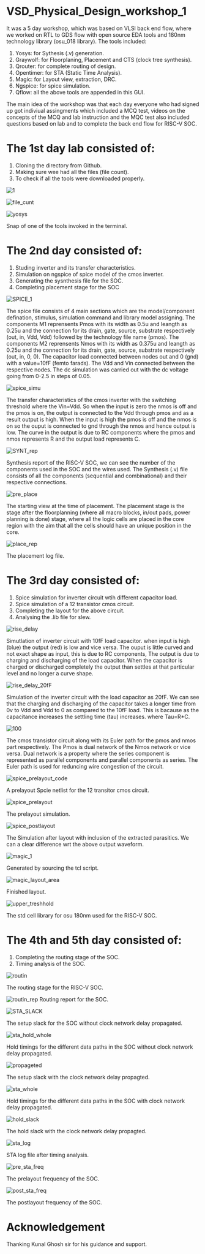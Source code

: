 # VSD_Physical_Design_workshop_1
It was a 5 day workshop, which was based on VLSI back end flow, where we worked on RTL to GDS flow with open source EDA tools and 180nm technology library (osu_018 library).
The tools included:
1. Yosys: for Sythesis (.v) generation.
2. Graywolf: for Floorplaning, Placement and CTS (clock tree synthesis).
3. Qrouter: for complete routing of design.
4. Opentimer: for STA (Static Time Analysis).
5. Magic: for Layout view, extraction, DRC.
6. Ngspice: for spice simulation.
7. Qflow: all the above tools are appended in this GUI.

The main idea of the workshop was that each day everyone who had signed up got indiviual assingments which included a MCQ test, videos on the concepts of the MCQ and lab instruction and the MQC test also included questions based on lab and to complete the back end flow for RISC-V SOC.

# The 1st day lab consisted of:
1. Cloning the directory from Github.
2. Making sure wee had all the files (file count).
3. To check if all the tools were downloaded properly.

![1](https://user-images.githubusercontent.com/80053020/110277474-58e73b80-7ffb-11eb-8dda-1df7fcdd3786.png)

![file_cunt](https://user-images.githubusercontent.com/80053020/110277843-17a35b80-7ffc-11eb-92dc-5a319cf445e0.png)

![yosys](https://user-images.githubusercontent.com/80053020/110278012-74067b00-7ffc-11eb-87a9-fdbf4dcdcdcd.png)

Snap of one of the tools invoked in the terminal.


# The 2nd day consisted of:
1. Studing inverter and its transfer characteristics.
2. Simulation on ngspice of spice model of the cmos inverter.
3. Generating the sysnthesis file for the SOC.
4. Completing placement stage for the SOC

![SPICE_1](https://user-images.githubusercontent.com/80053020/110279817-bda49500-7fff-11eb-8fc5-7774c10e4d19.png)

The spice file consists of 4 main sections which are the model/component defination, stimulus, simulation command and library model assigning.
The components M1 reprensents Pmos with its width as 0.5u and leangth as 0.25u and the connection for its drain, gate, source, substrate respectively (out, in, Vdd, Vdd) followed by the technology file name (pmos).
The components M2 reprensents Nmos with its width as 0.375u and leangth as 0.25u and the connection for its drain, gate, source, substrate respectively (out, in, 0, 0).
The capacitor load connected between nodes out and 0 (gnd) with a value=10fF (femto farads). The Vdd and Vin connected between the respective nodes.
The dc simulation was carried out with the dc voltage going from 0-2.5 in steps of 0.05.

![spice_simu](https://user-images.githubusercontent.com/80053020/110279332-f3954980-7ffe-11eb-8409-d5b645b85dda.png)

The transfer characteristics of the cmos inverter with the switching threshold where the Vin=Vdd. So when the input is zero the nmos is off and the pmos is on, the output is connected to the Vdd through pmos and as a result output is high. When the input is high the pmos is off and the nmos is on so the ouput is connected to gnd through the nmos and hence output is low. The curve in the output is due to RC components where the pmos and nmos represents R and the output load represents C.

![SYNT_rep](https://user-images.githubusercontent.com/80053020/110279552-44a53d80-7fff-11eb-9613-270e14d87762.png)

Synthesis report of the RISC-V SOC, we can see the number of the components used in the SOC and the wires used. The Synthesis (.v) file consists of all the components (sequential and combinational) and their respective connections.

![pre_place](https://user-images.githubusercontent.com/80053020/110280869-94850400-8001-11eb-99df-82eda257d92f.png)

The starting view at the time of placement. The placement stage is the stage after the floorplanning (where all macro blocks, in/out pads, power planning is done) stage, where all the logic cells are placed in the core region with the aim that all the cells should have an unique position in the core. 

![place_rep](https://user-images.githubusercontent.com/80053020/110280668-33f5c700-8001-11eb-94b9-a7d72da318a9.png)

The placement log file.

# The 3rd day consisted of:
1. Spice simulation for inverter circuit wtih different capacitor load.
2. Spice simulation of a 12 transistor cmos circuit.
3. Completing the layout for the above circuit.
4. Analysing the .lib file for slew.

![rise_delay](https://user-images.githubusercontent.com/80053020/110308423-18e97e00-8026-11eb-8a8e-dc67cf872f81.png)

Simutlation of inverter circuit with 10fF load capacitor. when input is high (blue) the output (red) is low and vice versa. The ouput is little curved and not exact shape as input, this is due to RC components, The output is due to charging and discharging of the load capacitor. When the capacitor is charged or discharged completely the output than settles at that particular level and no longer a curve shape.

![rise_delay_20fF](https://user-images.githubusercontent.com/80053020/110308513-37e81000-8026-11eb-8e00-309288dc1154.png)

Simulation of the inverter circuit with the load capacitor as 20fF. We can see that the charging and discharging of the capacitor takes a longer time from 0v to Vdd and Vdd to 0 as compared to the 10fF load. This is bacause as the capacitance increases the settling time (tau) increases. where Tau=R*C.

![100](https://user-images.githubusercontent.com/80053020/110307828-60bbd580-8025-11eb-9514-c1f10a5d1e46.png)

The cmos transistor circuit along with its Euler path for the pmos and nmos part respectively. The Pmos is dual network of the Nmos network or vice versa. Dual network is a property where the series component is represented as parallel components and parallel components as series. The Euler path is used for reduncing wire congestion of the circuit. 

![spice_prelayout_code](https://user-images.githubusercontent.com/80053020/110307202-a88e2d00-8024-11eb-8b3f-cae3005e85d4.png)

A prelayout Spcie netlist for the 12 transitor cmos circuit.

![spice_prelayout](https://user-images.githubusercontent.com/80053020/110310339-6f57bc00-8028-11eb-9c31-0702f1585b78.png)

The prelayout simulation.

![spice_postlayout](https://user-images.githubusercontent.com/80053020/110309114-f146e580-8026-11eb-855e-534ee9925f54.png)

The Simulation after layout with inclusion of the extracted parasitics. We can a clear difference wrt the above output waveform.

![magic_1](https://user-images.githubusercontent.com/80053020/110309616-95309100-8027-11eb-932a-b25ff184ea32.png)

Generated by sourcing the tcl script.

![magic_layout_area](https://user-images.githubusercontent.com/80053020/110309686-a8dbf780-8027-11eb-8110-4626630b6682.png)

Finished layout.

![upper_treshhold](https://user-images.githubusercontent.com/80053020/110316861-569fd400-8031-11eb-8672-d822c4d67d21.png)

The std cell library for osu 180nm used for the RISC-V SOC.

# The 4th and 5th day consisted of:

1. Completing the routing stage of the SOC.
2. Timing analysis of the SOC.

![routin](https://user-images.githubusercontent.com/80053020/110316622-0294ef80-8031-11eb-9e7f-e27583dde851.png)

The routing stage for the RISC-V SOC.

![routin_rep](https://user-images.githubusercontent.com/80053020/110316694-13456580-8031-11eb-95cd-106241b88d43.png)
Routing report for the SOC.

![STA_SLACK](https://user-images.githubusercontent.com/80053020/110351771-2e2ccf80-805b-11eb-88b1-2ca97a1a604b.png)

The setup slack for the SOC without clock network delay propagated.

![sta_hold_whole](https://user-images.githubusercontent.com/80053020/110352769-510bb380-805c-11eb-818c-a8839028b77c.png)

Hold timings for the different data paths in the SOC without clock network delay propagated.

![propageted](https://user-images.githubusercontent.com/80053020/110352114-85cb3b00-805b-11eb-8f18-ed3e180063b1.png)

The setup slack with the clock network delay propagted.

![sta_whole](https://user-images.githubusercontent.com/80053020/110352847-697bce00-805c-11eb-8bc0-16b986b463a0.png)

Hold timings for the different data paths in the SOC with clock network delay propagated.

![hold_slack](https://user-images.githubusercontent.com/80053020/110352953-844e4280-805c-11eb-838a-321b55fc02e6.png)

The hold slack with the clock network delay propagted.

![sta_log](https://user-images.githubusercontent.com/80053020/110352676-32a5b800-805c-11eb-8722-23777e7f2456.png)

STA log file after timing analysis.

![pre_sta_freq](https://user-images.githubusercontent.com/80053020/110352993-916b3180-805c-11eb-8d8b-ca997ef5c808.png)

The prelayout frequency of the SOC.

![post_sta_freq](https://user-images.githubusercontent.com/80053020/110353118-b495e100-805c-11eb-9b69-25652f9cdad2.png)

The postlayout frequency of the SOC.

# Acknowledgement
Thanking Kunal Ghosh sir for his guidance and support.













